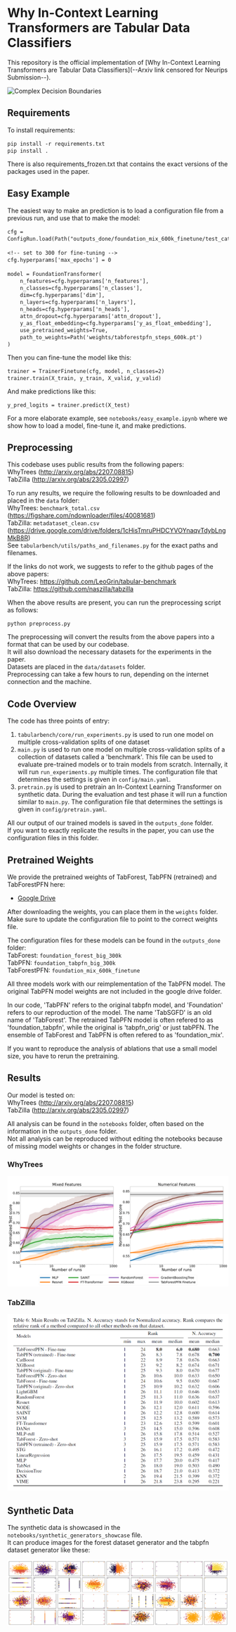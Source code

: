 # Why In-Context Learning Transformers are Tabular Data Classifiers

This repository is the official implementation of [Why In-Context Learning Transformers are Tabular Data Classifiers](--Arxiv link censored for Neurips Submission--). 

![Complex Decision Boundaries](figures/boundary_plots.png)

## Requirements

To install requirements:

```setup
pip install -r requirements.txt
pip install .
```

There is also requirements_frozen.txt that contains the exact versions of the packages used in the paper. 


## Easy Example

The easiest way to make an prediction is to load a configuration file from a previous run, and use that to make the model:

```load model
cfg = ConfigRun.load(Path("outputs_done/foundation_mix_600k_finetune/test_categorical_classification/44156/#0/config_run.yaml"))

<!-- set to 300 for fine-tuning -->
cfg.hyperparams['max_epochs'] = 0

model = FoundationTransformer(
    n_features=cfg.hyperparams['n_features'],
    n_classes=cfg.hyperparams['n_classes'],
    dim=cfg.hyperparams['dim'],
    n_layers=cfg.hyperparams['n_layers'],
    n_heads=cfg.hyperparams['n_heads'],
    attn_dropout=cfg.hyperparams['attn_dropout'],
    y_as_float_embedding=cfg.hyperparams['y_as_float_embedding'],
    use_pretrained_weights=True,
    path_to_weights=Path('weights/tabforestpfn_steps_600k.pt')
)

```

Then you can fine-tune the model like this:

``` Model Training
trainer = TrainerFinetune(cfg, model, n_classes=2)
trainer.train(X_train, y_train, X_valid, y_valid)
```

And make predictions like this:

``` Model Prediction
y_pred_logits = trainer.predict(X_test)
```

For a more elaborate example, see `notebooks/easy_example.ipynb` where we show how to load a model, fine-tune it, and make predictions.




## Preprocessing

This codebase uses public results from the following papers:  
WhyTrees (http://arxiv.org/abs/2207.08815)  
TabZilla (http://arxiv.org/abs/2305.02997)  

To run any results, we require the following results to be downloaded and placed in the `data` folder:  
WhyTrees: `benchmark_total.csv`   (https://figshare.com/ndownloader/files/40081681)     
TabZilla: `metadataset_clean.csv`  (https://drive.google.com/drive/folders/1cHisTmruPHDCYVOYnaqvTdybLngMkB8R)   
See `tabularbench/utils/paths_and_filenames.py` for the exact paths and filenames.   

If the links do not work, we suggests to refer to the github pages of the above papers:  
WhyTrees: https://github.com/LeoGrin/tabular-benchmark  
TabZilla: https://github.com/naszilla/tabzilla  

When the above results are present, you can run the preprocessing script as follows:  

```preprocess
python preprocess.py
```

The preprocessing will convert the results from the above papers into a format that can be used by our codebase.  
It will also download the necessary datasets for the experiments in the paper.  
Datasets are placed in the `data/datasets` folder.  
Preprocessing can take a few hours to run, depending on the internet connection and the machine.  

## Code Overview

The code has three points of entry:  

1. `tabularbench/core/run_experiments.py` is used to run one model on multiple cross-validation splits of one dataset
2. `main.py` is used to run one model on multiple cross-validation splits of a collection of datasets called a 'benchmark'. This file can be used to evaluate pre-trained models or to train models from scratch. Internally, it will run `run_experiments.py` multiple times. The configuration file that determines the settings is given in `config/main.yaml`.
3. `pretrain.py` is used to pretrain an In-Context Learning Transformer on synthetic data. During the evaluation and test phase it will run a function similar to `main.py`. The configuration file that determines the settings is given in `config/pretrain.yaml`.

All our output of our trained models is saved in the `outputs_done` folder.  
If you want to exactly replicate the results in the paper, you can use the configuration files in this folder.

## Pretrained Weights

We provide the pretrained weights of TabForest, TabPFN (retrained) and TabForestPFN here:  

- [Google Drive](https://drive.google.com/drive/folders/151koPna9G8dvCW9gfnWJIHzoG6tMOq9t?usp=sharing)  

After downloading the weights, you can place them in the `weights` folder.  
Make sure to update the configuration file to point to the correct weights file.  

The configuration files for these models can be found in the `outputs_done` folder:  
TabForest: `foundation_forest_big_300k`  
TabPFN: `foundation_tabpfn_big_300k`  
TabForestPFN: `foundation_mix_600k_finetune`  

All three models work with our reimplementation of the TabPFN model. The original TabPFN model weights are not included in the google drive folder.  

In our code, 'TabPFN' refers to the original tabpfn model, and 'Foundation' refers to our reproduction of the model.
The name 'TabSGFD' is an old name of 'TabForest'.
The retrained TabPFN model is often refered to as 'foundation_tabpfn', while the original is 'tabpfn_orig' or just tabPFN.
The ensemble of TabForest and TabPFN is often refered to as 'foundation_mix'.  

If you want to reproduce the analysis of ablations that use a small model size, you have to rerun the pretraining.  

## Results

Our model is tested on:  
WhyTrees (http://arxiv.org/abs/2207.08815)  
TabZilla (http://arxiv.org/abs/2305.02997)  

All analysis can be found in the `notebooks` folder, often based on the information in the `outputs_done` folder.  
Not all analysis can be reproduced without editing the notebooks because of missing model weights or changes in the folder structure.

### WhyTrees

![WhyTrees](figures/whytrees_main.png)

### TabZilla

![TabZilla](figures/tabzilla_table.png)


## Synthetic Data

The synthetic data is showcased in the `notebooks/synthetic_generators_showcase` file.  
It can produce images for the forest dataset generator and the tabpfn dataset generator like these:  

![Forest](figures/synthetic_forest.png)